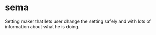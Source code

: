 # sema
Setting maker that lets user change the setting safely and with lots of information about what he is doing.
